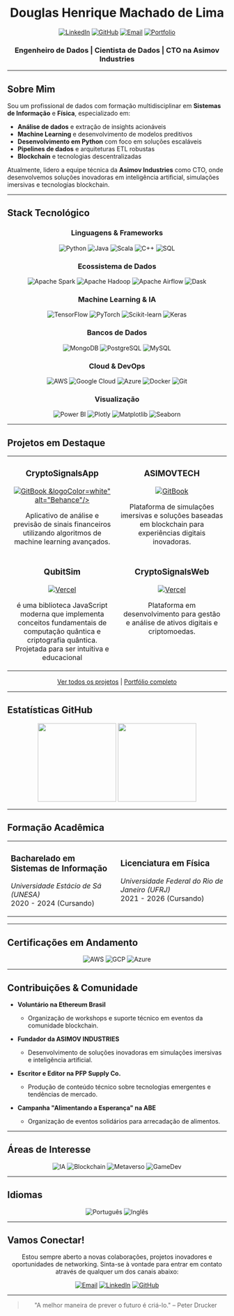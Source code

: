 # <div align="center">Douglas Henrique Machado de Lima</div>
<div align="center">

[![LinkedIn](https://img.shields.io/badge/LinkedIn-0077B5?style=for-the-badge&logo=linkedin&logoColor=white)](https://www.linkedin.com/in/dougdotcon/)
[![GitHub](https://img.shields.io/badge/GitHub-100000?style=for-the-badge&logo=github&logoColor=white)](https://github.com/dougdotcon)
[![Email](https://img.shields.io/badge/Gmail-D14836?style=for-the-badge&logo=gmail&logoColor=white)](mailto:dougdotcon@gmail.com)
[![Portfolio](https://img.shields.io/badge/Portfolio-0A0A0A?style=for-the-badge&logo=dev.to&logoColor=white)](https://colab.research.google.com/drive/1xq-7fztEdRaXsdDjfWo0aYCQldNgCnw1#scrollTo=RPTNxYHWciu6)

</div>

<div align="center">
  
### Engenheiro de Dados | Cientista de Dados | CTO na Asimov Industries
</div>

---

##  Sobre Mim

Sou um profissional de dados com formação multidisciplinar em **Sistemas de Informação** e **Física**, especializado em:

-  **Análise de dados** e extração de insights acionáveis
-  **Machine Learning** e desenvolvimento de modelos preditivos
-  **Desenvolvimento em Python** com foco em soluções escaláveis
-  **Pipelines de dados** e arquiteturas ETL robustas
-  **Blockchain** e tecnologias descentralizadas

Atualmente, lidero a equipe técnica da **Asimov Industries** como CTO, onde desenvolvemos soluções inovadoras em inteligência artificial, simulações imersivas e tecnologias blockchain.

---

##  Stack Tecnológico

<div align="center">

### Linguagens & Frameworks
![Python](https://img.shields.io/badge/Python-3776AB?style=for-the-badge&logo=python&logoColor=white)
![Java](https://img.shields.io/badge/Java-007396?style=for-the-badge&logo=java&logoColor=white)
![Scala](https://img.shields.io/badge/Scala-DC322F?style=for-the-badge&logo=scala&logoColor=white)
![C++](https://img.shields.io/badge/C++-00599C?style=for-the-badge&logo=c%2B%2B&logoColor=white)
![SQL](https://img.shields.io/badge/SQL-4479A1?style=for-the-badge&logo=postgresql&logoColor=white)

### Ecossistema de Dados
![Apache Spark](https://img.shields.io/badge/Apache_Spark-E25A1C?style=for-the-badge&logo=apache-spark&logoColor=white)
![Apache Hadoop](https://img.shields.io/badge/Hadoop-66CCFF?style=for-the-badge&logo=apache-hadoop&logoColor=black)
![Apache Airflow](https://img.shields.io/badge/Airflow-017CEE?style=for-the-badge&logo=apache-airflow&logoColor=white)
![Dask](https://img.shields.io/badge/Dask-FDA061?style=for-the-badge&logo=dask&logoColor=white)

### Machine Learning & IA
![TensorFlow](https://img.shields.io/badge/TensorFlow-FF6F00?style=for-the-badge&logo=tensorflow&logoColor=white)
![PyTorch](https://img.shields.io/badge/PyTorch-EE4C2C?style=for-the-badge&logo=pytorch&logoColor=white)
![Scikit-learn](https://img.shields.io/badge/Scikit--learn-F7931E?style=for-the-badge&logo=scikit-learn&logoColor=white)
![Keras](https://img.shields.io/badge/Keras-D00000?style=for-the-badge&logo=keras&logoColor=white)

### Bancos de Dados
![MongoDB](https://img.shields.io/badge/MongoDB-4EA94B?style=for-the-badge&logo=mongodb&logoColor=white)
![PostgreSQL](https://img.shields.io/badge/PostgreSQL-316192?style=for-the-badge&logo=postgresql&logoColor=white)
![MySQL](https://img.shields.io/badge/MySQL-00000F?style=for-the-badge&logo=mysql&logoColor=white)

### Cloud & DevOps
![AWS](https://img.shields.io/badge/AWS-232F3E?style=for-the-badge&logo=amazon-aws&logoColor=white)
![Google Cloud](https://img.shields.io/badge/GCP-4285F4?style=for-the-badge&logo=google-cloud&logoColor=white)
![Azure](https://img.shields.io/badge/Azure-0089D6?style=for-the-badge&logo=microsoft-azure&logoColor=white)
![Docker](https://img.shields.io/badge/Docker-2496ED?style=for-the-badge&logo=docker&logoColor=white)
![Git](https://img.shields.io/badge/Git-F05032?style=for-the-badge&logo=git&logoColor=white)

### Visualização
![Power BI](https://img.shields.io/badge/Power_BI-F2C811?style=for-the-badge&logo=power-bi&logoColor=black)
![Plotly](https://img.shields.io/badge/Plotly-239120?style=for-the-badge&logo=plotly&logoColor=white)
![Matplotlib](https://img.shields.io/badge/Matplotlib-11557c?style=for-the-badge&logo=python&logoColor=white)
![Seaborn](https://img.shields.io/badge/Seaborn-4C72B0?style=for-the-badge&logo=python&logoColor=white)

</div>

---

##  Projetos em Destaque

<div align="center">
<table>
  <tr>
    <td width="50%" valign="top">
      <h3 align="center">CryptoSignalsApp</h3>
      <div align="center">
        <a href="https://www.behance.net/gallery/201464477/App-CryptoSignalsApp" target="_blank">
          <img src="https://img.shields.io/badge/Behance-414141?style=for-the-badge&logo=behanceColor=white" alt="GitBook"/>
&logoColor=white" alt="Behance"/>
        </a>
        <p>Aplicativo de análise e previsão de sinais financeiros utilizando algoritmos de machine learning avançados.</p>
      </div>
    </td>
    <td width="50%" valign="top">
      <h3 align="center">ASIMOVTECH</h3>
      <div align="center">
        <a href="https://asimov-tech-institucional.vercel.app" target="_blank">
          <img src="https://img.shields.io/badge/GitBook-3884FF?style=for-the-badge&logo=gitbook&logoColor=white" alt="GitBook"/>
        </a>
        <p>Plataforma de simulações imersivas e soluções baseadas em blockchain para experiências digitais inovadoras.</p>
      </div>
    </td>
  </tr>
  <tr>
    <td width="50%" valign="top">
      <h3 align="center">QubitSim</h3>
      <div align="center">
        <a href="https://github.com/dougdotcon/QubitSim" target="_blank">
          <img src="https://img.shields.io/badge/Vercel-000000?style=for-the-badge&logo=vercel&logoColor=white" alt="Vercel"/>
        </a>
        <p>é uma biblioteca JavaScript moderna que implementa conceitos fundamentais de computação quântica e criptografia quântica. Projetada para ser intuitiva e educacional</p>
      </div>
    </td>
    <td width="50%" valign="top">
      <h3 align="center">CryptoSignalsWeb</h3>
      <div align="center">
        <a href="https://cryptosignals-institucional-test.vercel.app/" target="_blank"> 
          <img src="https://img.shields.io/badge/Vercel-000000?style=for-the-badge&logo=vercel&logoColor=white" alt="Vercel"/>
        </a>
        <p>Plataforma em desenvolvimento para gestão e análise de ativos digitais e criptomoedas.</p>
      </div>
    </td>
  </tr>
</table>
</div>

<div align="center">
  
[Ver todos os projetos](https://www.behance.net/dougdotcon) | [Portfólio completo](https://colab.research.google.com/drive/1xq-7fztEdRaXsdDjfWo0aYCQldNgCnw1#scrollTo=RPTNxYHWciu6)

</div>

---

##  Estatísticas GitHub

<div align="center">
  <img height="180em" src="https://github-readme-stats.vercel.app/api?username=dougdotcon&show_icons=true&theme=tokyonight&include_all_commits=true&count_private=true"/>
  <img height="180em" src="https://github-readme-stats.vercel.app/api/top-langs/?username=dougdotcon&layout=compact&langs_count=7&theme=tokyonight"/>
</div>

---

##  Formação Acadêmica

<div align="center">
<table>
  <tr>
    <td width="50%">
      <h3>Bacharelado em Sistemas de Informação</h3>
      <p><em>Universidade Estácio de Sá (UNESA)</em><br>2020 - 2024 (Cursando)</p>
    </td>
    <td width="50%">
      <h3>Licenciatura em Física</h3>
      <p><em>Universidade Federal do Rio de Janeiro (UFRJ)</em><br>2021 - 2026 (Cursando)</p>
    </td>
  </tr>
</table>
</div>

---

##  Certificações em Andamento

<div align="center">
  
![AWS](https://img.shields.io/badge/AWS_Certified_Machine_Learning-Specialty-FF9900?style=for-the-badge&logo=amazon-aws&logoColor=white)
![GCP](https://img.shields.io/badge/Google_Cloud-Professional_Data_Engineer-4285F4?style=for-the-badge&logo=google-cloud&logoColor=white)
![Azure](https://img.shields.io/badge/Microsoft_Certified-Azure_Data_Scientist_Associate-0089D6?style=for-the-badge&logo=microsoft-azure&logoColor=white)

</div>

---

##  Contribuições & Comunidade

- **Voluntário na Ethereum Brasil**
  - Organização de workshops e suporte técnico em eventos da comunidade blockchain.
  
- **Fundador da ASIMOV INDUSTRIES**
  - Desenvolvimento de soluções inovadoras em simulações imersivas e inteligência artificial.
  
- **Escritor e Editor na PFP Supply Co.**
  - Produção de conteúdo técnico sobre tecnologias emergentes e tendências de mercado.

- **Campanha "Alimentando a Esperança" na ABE**
  - Organização de eventos solidários para arrecadação de alimentos.

---

##  Áreas de Interesse

<div align="center">
  
![IA](https://img.shields.io/badge/Inteligência_Artificial-8A2BE2?style=for-the-badge)
![Blockchain](https://img.shields.io/badge/Blockchain-121D33?style=for-the-badge)
![Metaverso](https://img.shields.io/badge/Metaverso_e_RV/RA-FF6F61?style=for-the-badge)
![GameDev](https://img.shields.io/badge/Desenvolvimento_de_Jogos-E60012?style=for-the-badge)

</div>

---

##  Idiomas

<div align="center">
  
![Português](https://img.shields.io/badge/Português-Nativo-009c3b?style=for-the-badge)
![Inglês](https://img.shields.io/badge/Inglês-Fluente-0052cc?style=for-the-badge)

</div>

---

## Vamos Conectar!

<div align="center">
  
Estou sempre aberto a novas colaborações, projetos inovadores e oportunidades de networking. Sinta-se à vontade para entrar em contato através de qualquer um dos canais abaixo:

[![Email](https://img.shields.io/badge/Email-dougdotcon@gmail.com-D14836?style=for-the-badge&logo=gmail&logoColor=white)](mailto:dougdotcon@gmail.com)
[![LinkedIn](https://img.shields.io/badge/LinkedIn-dougdotcon-0077B5?style=for-the-badge&logo=linkedin&logoColor=white)](https://www.linkedin.com/in/dougdotcon/)
[![GitHub](https://img.shields.io/badge/GitHub-dougdotcon-100000?style=for-the-badge&logo=github&logoColor=white)](https://github.com/dougdotcon)

</div>

---

<div align="center">
  
> "A melhor maneira de prever o futuro é criá-lo." – Peter Drucker

</div>
